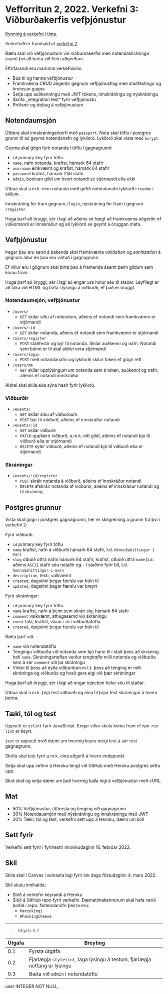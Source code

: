 # Vefforritun 2, 2022. Verkefni 3: Viðburðakerfis vefþjónustur

[Kynning á verkefni í tíma](https://youtu.be/2eikxqJ80pM).

Verkefnið er framhald af [verkefni 2](https://github.com/vefforritun/vef2-2022-v2/).

Bæta skal við vefþjónustum við viðburðakerfið með notendaskráningu ásamt því að bæta við fleiri aðgerðum.

Eftirfarandi eru markmið verkefnisins:

- Búa til og hanna vefþjónustur
- Framkvæma _CRUD_ aðgerðir gegnum vefþjónustlag með staðfestingu og hreinsun gagna
- Setja upp auðkenningu með JWT tokens, innskráningu og nýskráningu
- Skrifa „integration test“ fyrir vefþjónustu
- Prófanir og debug á vefþjónustum

## Notendaumsjón

Útfæra skal innskráningarkerfi með `passport`. Nota skal töflu í postgres grunni til að geyma notendanafn og lykilorð. Lykilorð skal vista með `bcrypt`.

Geyma skal gögn fyrir notanda í töflu í gagnagrunni:

- `id` primary key fyrir töflu
- `name`, nafn notanda, krafist, hámark 64 stafir
- `username` einkvæmt og krafist, hámark 64 stafir
- `password` krafist, hámark 256 stafir
- `admin`, boolean gildi um hvort notandi sé stjórnandi eða ekki

Útbúa skal a.m.k. einn notanda með gefið notendanafn lykilorð í `readme` í skilum.

Innskráning fer fram gegnum `/login`, nýskráning fer fram í gegnum `/register`.

Huga þarf að öryggi, sér í lagi að aðeins sé hægt að framkvæma aðgerðir ef viðkomandi er innskráður og að lykilorð sé geymt á öruggan máta.

## Vefþjónustur

Þegar þau eru send á bakenda skal framkvæma _validation_ og _sanitization_ á gögnum áður en þau eru vistuð í gagnagrunn.

Ef villur eru í gögnum skal birta það á framenda ásamt þeim gildum sem komu fram.

Huga þarf að öryggi, sér í lagi að engar _xss_ holur séu til staðar. Leyfilegt er að taka við HTML og birta í lýsingu á viðburði, ef það er öruggt.

### Notendaumsjón, vefþjónustur

- `/users/`
  - `GET` skilar síðu af notendum, aðeins ef notandi sem framkvæmir er stjórnandi
- `/users/:id`
  - `GET` skilar notanda, aðeins ef notandi sem framkvæmir er stjórnandi
- `/users/register`
  - `POST` staðfestir og býr til notanda. Skilar auðkenni og nafn. Notandi sem búinn er til skal aldrei vera stjórnandi
- `/users/login`
  - `POST` með notandanafni og lykilorði skilar token ef gögn rétt
- `/users/me`
  - `GET` skilar upplýsingum um notanda sem á token, auðkenni og nafn, aðeins ef notandi innskráður

Aldrei skal skila eða sýna hash fyrir lykilorð.

### Viðburðir

- `/events/`
  - `GET` skilar síðu af viðburðum
  - `POST` býr til vibðurð, aðeins ef innskráður notandi
- `/events/:id`
  - `GET` skilar viðburð
  - `PATCH` uppfærir viðburð, a.m.k. eitt gildi, aðeins ef notandi bjó til viðburð eða er stjórnandi
  - `DELETE` eyðir viðburð, aðeins ef notandi bjó til viðburð eða er stjórnandi

### Skráningar

- `/events/:id/register`
  - `POST` skráir notanda á viðburð, aðeins ef innskráður notandi
  - `DELETE` afskráir notanda af viðburði, aðeins ef innskráður notandi og til skráning

## Postgres grunnur

Vista skal gögn í postgres gagnagrunni, hér er skilgreining á grunni frá því í verkefni 2:

Fyrir viðburði:

- `id` primary key fyrir töflu
- `name` krafist, nafn á viðburði hámark 64 stafir, t.d. `Hönnuðahittingur í mars`
- `slug` útbúið útfrá nafni hámark 64 stafir, krafist, útbúið útfrá `name` þ.a. aðeins `ASCII` stafir séu notaðir og `-` í staðinn fyrir bil, t.d. `honnudahittingur-i-mars`
- `description`, texti, valkvæmt
- `created`, dagstími þegar færsla var búin til
- `updated`, dagstími þegar færslu var breytt

Fyrir skráningar:

- `id` primary key fyrir töflu
- `name` krafist, nafn á þeim sem skráir sig, hámark 64 stafir
- `comment` valkvæmt, athugasemd við skráningu
- `event` tala, krafist, vísun í `id` í viðburðatöflu
- `created`, dagstími þegar færsla var búin til

Bæta þarf við:

- `name` við notendatöflu
- Tengingu viðburða við notanda sem bjó hann til í stað þess að skráning hafi `name`. Skráningartaflan verður _tengitafla_ milli notenda og viðburða sem á sér `comment` við þá skráningu
- Virkni til þess að eyða viðburðum m.t.t. þess að tenging er milli skráninga og viðburðs og hvað gera eigi við þær skráningar

Huga þarf að öryggi, sér í lagi að engar _injection_ holur séu til staðar.

Útbúa skal a.m.k. þrjá test viðburði og eina til þrjár test skráningar á hvern þeirra.

## Tæki, tól og test

Uppsett er `eslint` fyrir JavaScript. Engar villur skulu koma fram ef `npm run lint` er keyrt.

`jest` er uppsett með dæmi um hvernig keyra megi test á _sér_ test gagnagrunn.

Skrifa skal test fyrir a.m.k. eina aðgerð á hvern endapunkt.

Setja skal upp vefinn á Heroku tengt við GitHub með Heroku postgres settu upp.

Skrá skal og setja dæmi um það hvernig kalla eigi á vefþjónustur með cURL.

## Mat

- 50% Vefþjónustur, útfærsla og tenging við gagnagrunn
- 30% Notendausmjón með nýskráningu og innskráningu með JWT
- 20% Tæki, tól og test, verkefni sett upp á Heroku, dæmi um köll

## Sett fyrir

Verkefni sett fyrir í fyrirlestri miðvikudaginn 16. febrúar 2022.

## Skil

Skila skal í Canvas í seinasta lagi fyrir lok dags föstudaginn 4. mars 2022.

Skil skulu innihalda:

- Slóð á verkefni keyrandi á Heroku
- Slóð á GitHub repo fyrir verkefni. Dæmatímakennurum skal hafa verið boðið í repo. Notendanöfn þeirra eru:
  - `MarzukIngi`
  - `WhackingCheese`

---

> Útgáfa 0.2

| Útgáfa | Breyting                                                                   |
| ------ | -------------------------------------------------------------------------- |
| 0.1    | Fyrsta útgáfa                                                              |
| 0.2    | Fjarlægja `stylelint`, laga lýsingu á testum, fjarlægja netfang úr lýsingu |
| 0.3    | Bæta við `admin` í notendatöflu                                            |

user INTEGER NOT NULL,
